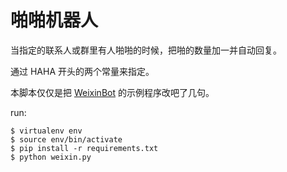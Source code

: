 # 啪啪机器人

当指定的联系人或群里有人啪啪的时候，把啪的数量加一并自动回复。

通过 HAHA 开头的两个常量来指定。

本脚本仅仅是把 [WeixinBot](https://github.com/Urinx/WeixinBot) 的示例程序改吧了几句。

run:

```
$ virtualenv env
$ source env/bin/activate
$ pip install -r requirements.txt
$ python weixin.py
```
